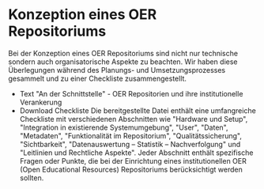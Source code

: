 # Konzeption eines OER Repositoriums
Bei der Konzeption eines OER Repositoriums sind nicht nur technische sondern auch organisatorische Aspekte zu beachten. Wir haben diese Überlegungen während des Planungs- und Umsetzungsprozesses gesammelt und zu einer Checkliste zusammengestellt. 
- Text "An der Schnittstelle" - OER Repositorien und ihre institutionelle Verankerung
- Download Checkliste
Die bereitgestellte Datei enthält eine umfangreiche Checkliste mit verschiedenen Abschnitten wie "Hardware und Setup", "Integration in existierende Systemumgebung", "User", "Daten", "Metadaten", "Funktionalität im Repositorium", "Qualitätssicherung", "Sichtbarkeit", "Datenauswertung – Statistik – Nachverfolgung" und "Leitlinien und Rechtliche Aspekte". Jeder Abschnitt enthält spezifische Fragen oder Punkte, die bei der Einrichtung eines institutionellen OER (Open Educational Resources) Repositoriums berücksichtigt werden sollten.
